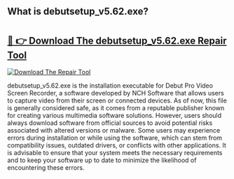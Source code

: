 ## What is debutsetup_v5.62.exe? 

# <h2><a href="https://exedetect.com/download.php?debutsetup_v5.62.exe">🔗 👉 Download The debutsetup_v5.62.exe Repair Tool</a></h2>

[![Download The Repair Tool](https://exedetect.com/download-button.jpg)](https://exedetect.com/download.php?debutsetup_v5.62.exe)

debutsetup_v5.62.exe is the installation executable for Debut Pro Video Screen Recorder, a software developed by NCH Software that allows users to capture video from their screen or connected devices. As of now, this file is generally considered safe, as it comes from a reputable publisher known for creating various multimedia software solutions. However, users should always download software from official sources to avoid potential risks associated with altered versions or malware. Some users may experience errors during installation or while using the software, which can stem from compatibility issues, outdated drivers, or conflicts with other applications. It is advisable to ensure that your system meets the necessary requirements and to keep your software up to date to minimize the likelihood of encountering these errors.
